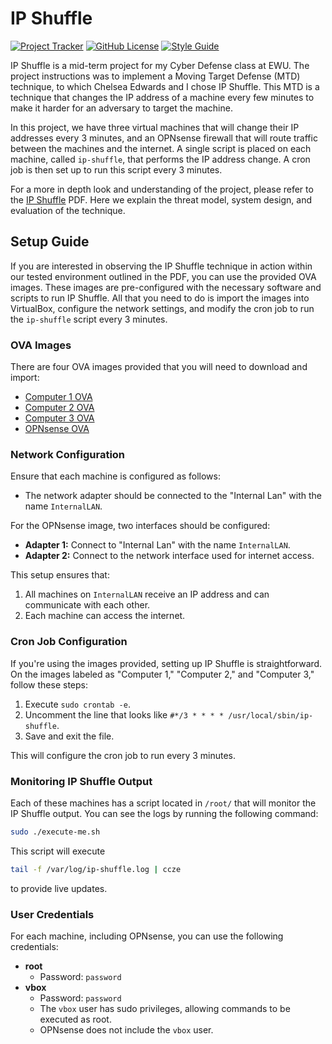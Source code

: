 # IP Shuffle

[![Project Tracker](https://img.shields.io/badge/repo%20status-Project%20Tracker-lightgrey)](https://hthompson.dev/project-tracker#project-797953903)
[![GitHub License](https://img.shields.io/github/license/StrangeRanger/ip-shuffle)](LICENSE)
[![Style Guide](https://img.shields.io/badge/code%20style-Style%20Guide-blueviolet)](https://github.com/StrangeRanger/bash-style-guide)

IP Shuffle is a mid-term project for my Cyber Defense class at EWU. The project instructions was to implement a Moving Target Defense (MTD) technique, to which Chelsea Edwards and I chose IP Shuffle. This MTD is a technique that changes the IP address of a machine every few minutes to make it harder for an adversary to target the machine.

In this project, we have three virtual machines that will change their IP addresses every 3 minutes, and an OPNsense firewall that will route traffic between the machines and the internet. A single script is placed on each machine, called `ip-shuffle`, that performs the IP address change. A cron job is then set up to run this script every 3 minutes.

For a more in depth look and understanding of the project, please refer to the [IP Shuffle](/IP%20Shuffle.pdf) PDF. Here we explain the threat model, system design, and evaluation of the technique.

## Setup Guide

If you are interested in observing the IP Shuffle technique in action within our tested environment outlined in the PDF, you can use the provided OVA images. These images are pre-configured with the necessary software and scripts to run IP Shuffle. All that you need to do is import the images into VirtualBox, configure the network settings, and modify the cron job to run the `ip-shuffle` script every 3 minutes.

### OVA Images

There are four OVA images provided that you will need to download and import:

- [Computer 1 OVA](https://vms3.sfo3.cdn.digitaloceanspaces.com/ova/ip-shuffle/Computer%201.ova)
- [Computer 2 OVA](https://vms3.sfo3.cdn.digitaloceanspaces.com/ova/ip-shuffle/Computer%202.ova)
- [Computer 3 OVA](https://vms3.sfo3.cdn.digitaloceanspaces.com/ova/ip-shuffle/Computer%203.ova)
- [OPNsense OVA](https://vms3.sfo3.cdn.digitaloceanspaces.com/ova/ip-shuffle/OPNsense.ova)

### Network Configuration

Ensure that each machine is configured as follows:

- The network adapter should be connected to the "Internal Lan" with the name `InternalLAN`.

For the OPNsense image, two interfaces should be configured:

- **Adapter 1:** Connect to "Internal Lan" with the name `InternalLAN`.
- **Adapter 2:** Connect to the network interface used for internet access.

This setup ensures that:

1. All machines on `InternalLAN` receive an IP address and can communicate with each other.
2. Each machine can access the internet.

### Cron Job Configuration

If you're using the images provided, setting up IP Shuffle is straightforward. On the images labeled as "Computer 1," "Computer 2," and "Computer 3," follow these steps:

1. Execute `sudo crontab -e`.
2. Uncomment the line that looks like `#*/3 * * * * /usr/local/sbin/ip-shuffle`.
3. Save and exit the file.

This will configure the cron job to run every 3 minutes.

### Monitoring IP Shuffle Output

Each of these machines has a script located in `/root/` that will monitor the IP Shuffle output. You can see the logs by running the following command:

```bash
sudo ./execute-me.sh
```

This script will execute

```bash
tail -f /var/log/ip-shuffle.log | ccze
```

to provide live updates.

### User Credentials

For each machine, including OPNsense, you can use the following credentials:

- **root**
  - Password: `password`
- **vbox**
  - Password: `password`
  - The `vbox` user has sudo privileges, allowing commands to be executed as root.
  - OPNsense does not include the `vbox` user.
